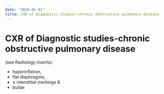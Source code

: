 ```yaml
---
date: "2024-01-01"
title: CXR of Diagnostic studies-chronic obstructive pulmonary disease
---
```


# CXR of Diagnostic studies-chronic obstructive pulmonary disease

 (see Radiology inserts): 
* hyperinflation, 
* flat diaphragms, 
* ± interstitial markings & 
* bullae
